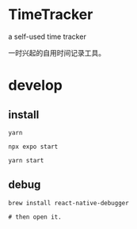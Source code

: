 # TimeTracker
a self-used time tracker

一时兴起的自用时间记录工具。

# develop
## install
```shell
yarn

npx expo start

yarn start
```
## debug
```shell
brew install react-native-debugger

# then open it.
```
